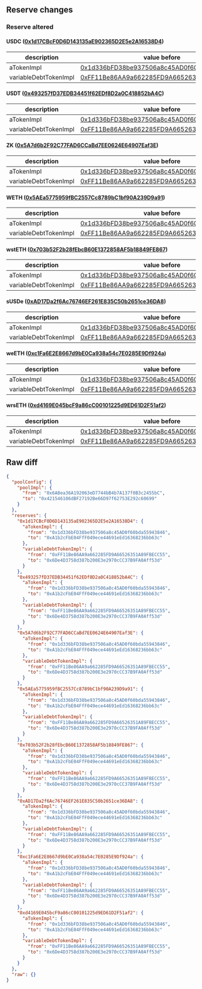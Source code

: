 ## Reserve changes

### Reserve altered

#### USDC ([0x1d17CBcF0D6D143135aE902365D2E5e2A16538D4](https://era.zksync.network//address/0x1d17CBcF0D6D143135aE902365D2E5e2A16538D4))

| description | value before | value after |
| --- | --- | --- |
| aTokenImpl | [0x1d336bFD38be937506a8c45AD0f60bda55943846](https://era.zksync.network//address/0x1d336bFD38be937506a8c45AD0f60bda55943846) | [0xA1b2cFbE04FfF049ece44691eEd16368236bb63c](https://era.zksync.network//address/0xA1b2cFbE04FfF049ece44691eEd16368236bb63c) |
| variableDebtTokenImpl | [0xFF11Be86AA9a662285FD9A66526351A89FBECC55](https://era.zksync.network//address/0xFF11Be86AA9a662285FD9A66526351A89FBECC55) | [0x6De4D3758d387b200E3e2970cCC37B9FA0Aff53d](https://era.zksync.network//address/0x6De4D3758d387b200E3e2970cCC37B9FA0Aff53d) |


#### USDT ([0x493257fD37EDB34451f62EDf8D2a0C418852bA4C](https://era.zksync.network//address/0x493257fD37EDB34451f62EDf8D2a0C418852bA4C))

| description | value before | value after |
| --- | --- | --- |
| aTokenImpl | [0x1d336bFD38be937506a8c45AD0f60bda55943846](https://era.zksync.network//address/0x1d336bFD38be937506a8c45AD0f60bda55943846) | [0xA1b2cFbE04FfF049ece44691eEd16368236bb63c](https://era.zksync.network//address/0xA1b2cFbE04FfF049ece44691eEd16368236bb63c) |
| variableDebtTokenImpl | [0xFF11Be86AA9a662285FD9A66526351A89FBECC55](https://era.zksync.network//address/0xFF11Be86AA9a662285FD9A66526351A89FBECC55) | [0x6De4D3758d387b200E3e2970cCC37B9FA0Aff53d](https://era.zksync.network//address/0x6De4D3758d387b200E3e2970cCC37B9FA0Aff53d) |


#### ZK ([0x5A7d6b2F92C77FAD6CCaBd7EE0624E64907Eaf3E](https://era.zksync.network//address/0x5A7d6b2F92C77FAD6CCaBd7EE0624E64907Eaf3E))

| description | value before | value after |
| --- | --- | --- |
| aTokenImpl | [0x1d336bFD38be937506a8c45AD0f60bda55943846](https://era.zksync.network//address/0x1d336bFD38be937506a8c45AD0f60bda55943846) | [0xA1b2cFbE04FfF049ece44691eEd16368236bb63c](https://era.zksync.network//address/0xA1b2cFbE04FfF049ece44691eEd16368236bb63c) |
| variableDebtTokenImpl | [0xFF11Be86AA9a662285FD9A66526351A89FBECC55](https://era.zksync.network//address/0xFF11Be86AA9a662285FD9A66526351A89FBECC55) | [0x6De4D3758d387b200E3e2970cCC37B9FA0Aff53d](https://era.zksync.network//address/0x6De4D3758d387b200E3e2970cCC37B9FA0Aff53d) |


#### WETH ([0x5AEa5775959fBC2557Cc8789bC1bf90A239D9a91](https://era.zksync.network//address/0x5AEa5775959fBC2557Cc8789bC1bf90A239D9a91))

| description | value before | value after |
| --- | --- | --- |
| aTokenImpl | [0x1d336bFD38be937506a8c45AD0f60bda55943846](https://era.zksync.network//address/0x1d336bFD38be937506a8c45AD0f60bda55943846) | [0xA1b2cFbE04FfF049ece44691eEd16368236bb63c](https://era.zksync.network//address/0xA1b2cFbE04FfF049ece44691eEd16368236bb63c) |
| variableDebtTokenImpl | [0xFF11Be86AA9a662285FD9A66526351A89FBECC55](https://era.zksync.network//address/0xFF11Be86AA9a662285FD9A66526351A89FBECC55) | [0x6De4D3758d387b200E3e2970cCC37B9FA0Aff53d](https://era.zksync.network//address/0x6De4D3758d387b200E3e2970cCC37B9FA0Aff53d) |


#### wstETH ([0x703b52F2b28fEbcB60E1372858AF5b18849FE867](https://era.zksync.network//address/0x703b52F2b28fEbcB60E1372858AF5b18849FE867))

| description | value before | value after |
| --- | --- | --- |
| aTokenImpl | [0x1d336bFD38be937506a8c45AD0f60bda55943846](https://era.zksync.network//address/0x1d336bFD38be937506a8c45AD0f60bda55943846) | [0xA1b2cFbE04FfF049ece44691eEd16368236bb63c](https://era.zksync.network//address/0xA1b2cFbE04FfF049ece44691eEd16368236bb63c) |
| variableDebtTokenImpl | [0xFF11Be86AA9a662285FD9A66526351A89FBECC55](https://era.zksync.network//address/0xFF11Be86AA9a662285FD9A66526351A89FBECC55) | [0x6De4D3758d387b200E3e2970cCC37B9FA0Aff53d](https://era.zksync.network//address/0x6De4D3758d387b200E3e2970cCC37B9FA0Aff53d) |


#### sUSDe ([0xAD17Da2f6Ac76746EF261E835C50b2651ce36DA8](https://era.zksync.network//address/0xAD17Da2f6Ac76746EF261E835C50b2651ce36DA8))

| description | value before | value after |
| --- | --- | --- |
| aTokenImpl | [0x1d336bFD38be937506a8c45AD0f60bda55943846](https://era.zksync.network//address/0x1d336bFD38be937506a8c45AD0f60bda55943846) | [0xA1b2cFbE04FfF049ece44691eEd16368236bb63c](https://era.zksync.network//address/0xA1b2cFbE04FfF049ece44691eEd16368236bb63c) |
| variableDebtTokenImpl | [0xFF11Be86AA9a662285FD9A66526351A89FBECC55](https://era.zksync.network//address/0xFF11Be86AA9a662285FD9A66526351A89FBECC55) | [0x6De4D3758d387b200E3e2970cCC37B9FA0Aff53d](https://era.zksync.network//address/0x6De4D3758d387b200E3e2970cCC37B9FA0Aff53d) |


#### weETH ([0xc1Fa6E2E8667d9bE0Ca938a54c7E0285E9Df924a](https://era.zksync.network//address/0xc1Fa6E2E8667d9bE0Ca938a54c7E0285E9Df924a))

| description | value before | value after |
| --- | --- | --- |
| aTokenImpl | [0x1d336bFD38be937506a8c45AD0f60bda55943846](https://era.zksync.network//address/0x1d336bFD38be937506a8c45AD0f60bda55943846) | [0xA1b2cFbE04FfF049ece44691eEd16368236bb63c](https://era.zksync.network//address/0xA1b2cFbE04FfF049ece44691eEd16368236bb63c) |
| variableDebtTokenImpl | [0xFF11Be86AA9a662285FD9A66526351A89FBECC55](https://era.zksync.network//address/0xFF11Be86AA9a662285FD9A66526351A89FBECC55) | [0x6De4D3758d387b200E3e2970cCC37B9FA0Aff53d](https://era.zksync.network//address/0x6De4D3758d387b200E3e2970cCC37B9FA0Aff53d) |


#### wrsETH ([0xd4169E045bcF9a86cC00101225d9ED61D2F51af2](https://era.zksync.network//address/0xd4169E045bcF9a86cC00101225d9ED61D2F51af2))

| description | value before | value after |
| --- | --- | --- |
| aTokenImpl | [0x1d336bFD38be937506a8c45AD0f60bda55943846](https://era.zksync.network//address/0x1d336bFD38be937506a8c45AD0f60bda55943846) | [0xA1b2cFbE04FfF049ece44691eEd16368236bb63c](https://era.zksync.network//address/0xA1b2cFbE04FfF049ece44691eEd16368236bb63c) |
| variableDebtTokenImpl | [0xFF11Be86AA9a662285FD9A66526351A89FBECC55](https://era.zksync.network//address/0xFF11Be86AA9a662285FD9A66526351A89FBECC55) | [0x6De4D3758d387b200E3e2970cCC37B9FA0Aff53d](https://era.zksync.network//address/0x6De4D3758d387b200E3e2970cCC37B9FA0Aff53d) |


## Raw diff

```json
{
  "poolConfig": {
    "poolImpl": {
      "from": "0x6A8ea36A192063eD7744bB4b7A137f0B3c2455bC",
      "to": "0x421546106dBF27192Be66D97f62753E292c60699"
    }
  },
  "reserves": {
    "0x1d17CBcF0D6D143135aE902365D2E5e2A16538D4": {
      "aTokenImpl": {
        "from": "0x1d336bFD38be937506a8c45AD0f60bda55943846",
        "to": "0xA1b2cFbE04FfF049ece44691eEd16368236bb63c"
      },
      "variableDebtTokenImpl": {
        "from": "0xFF11Be86AA9a662285FD9A66526351A89FBECC55",
        "to": "0x6De4D3758d387b200E3e2970cCC37B9FA0Aff53d"
      }
    },
    "0x493257fD37EDB34451f62EDf8D2a0C418852bA4C": {
      "aTokenImpl": {
        "from": "0x1d336bFD38be937506a8c45AD0f60bda55943846",
        "to": "0xA1b2cFbE04FfF049ece44691eEd16368236bb63c"
      },
      "variableDebtTokenImpl": {
        "from": "0xFF11Be86AA9a662285FD9A66526351A89FBECC55",
        "to": "0x6De4D3758d387b200E3e2970cCC37B9FA0Aff53d"
      }
    },
    "0x5A7d6b2F92C77FAD6CCaBd7EE0624E64907Eaf3E": {
      "aTokenImpl": {
        "from": "0x1d336bFD38be937506a8c45AD0f60bda55943846",
        "to": "0xA1b2cFbE04FfF049ece44691eEd16368236bb63c"
      },
      "variableDebtTokenImpl": {
        "from": "0xFF11Be86AA9a662285FD9A66526351A89FBECC55",
        "to": "0x6De4D3758d387b200E3e2970cCC37B9FA0Aff53d"
      }
    },
    "0x5AEa5775959fBC2557Cc8789bC1bf90A239D9a91": {
      "aTokenImpl": {
        "from": "0x1d336bFD38be937506a8c45AD0f60bda55943846",
        "to": "0xA1b2cFbE04FfF049ece44691eEd16368236bb63c"
      },
      "variableDebtTokenImpl": {
        "from": "0xFF11Be86AA9a662285FD9A66526351A89FBECC55",
        "to": "0x6De4D3758d387b200E3e2970cCC37B9FA0Aff53d"
      }
    },
    "0x703b52F2b28fEbcB60E1372858AF5b18849FE867": {
      "aTokenImpl": {
        "from": "0x1d336bFD38be937506a8c45AD0f60bda55943846",
        "to": "0xA1b2cFbE04FfF049ece44691eEd16368236bb63c"
      },
      "variableDebtTokenImpl": {
        "from": "0xFF11Be86AA9a662285FD9A66526351A89FBECC55",
        "to": "0x6De4D3758d387b200E3e2970cCC37B9FA0Aff53d"
      }
    },
    "0xAD17Da2f6Ac76746EF261E835C50b2651ce36DA8": {
      "aTokenImpl": {
        "from": "0x1d336bFD38be937506a8c45AD0f60bda55943846",
        "to": "0xA1b2cFbE04FfF049ece44691eEd16368236bb63c"
      },
      "variableDebtTokenImpl": {
        "from": "0xFF11Be86AA9a662285FD9A66526351A89FBECC55",
        "to": "0x6De4D3758d387b200E3e2970cCC37B9FA0Aff53d"
      }
    },
    "0xc1Fa6E2E8667d9bE0Ca938a54c7E0285E9Df924a": {
      "aTokenImpl": {
        "from": "0x1d336bFD38be937506a8c45AD0f60bda55943846",
        "to": "0xA1b2cFbE04FfF049ece44691eEd16368236bb63c"
      },
      "variableDebtTokenImpl": {
        "from": "0xFF11Be86AA9a662285FD9A66526351A89FBECC55",
        "to": "0x6De4D3758d387b200E3e2970cCC37B9FA0Aff53d"
      }
    },
    "0xd4169E045bcF9a86cC00101225d9ED61D2F51af2": {
      "aTokenImpl": {
        "from": "0x1d336bFD38be937506a8c45AD0f60bda55943846",
        "to": "0xA1b2cFbE04FfF049ece44691eEd16368236bb63c"
      },
      "variableDebtTokenImpl": {
        "from": "0xFF11Be86AA9a662285FD9A66526351A89FBECC55",
        "to": "0x6De4D3758d387b200E3e2970cCC37B9FA0Aff53d"
      }
    }
  },
  "raw": {}
}
```